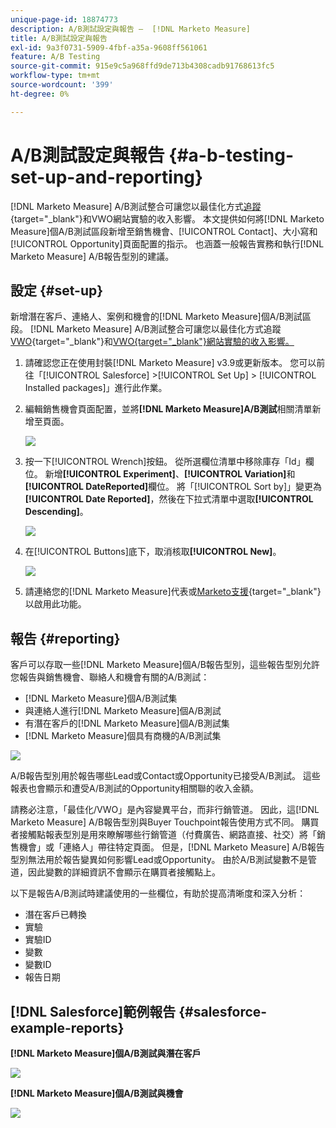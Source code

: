 ```yaml
---
unique-page-id: 18874773
description: A/B測試設定與報告 —  [!DNL Marketo Measure]
title: A/B測試設定與報告
exl-id: 9a3f0731-5909-4fbf-a35a-9608ff561061
feature: A/B Testing
source-git-commit: 915e9c5a968ffd9de713b4308cadb91768613fc5
workflow-type: tm+mt
source-wordcount: '399'
ht-degree: 0%

---
```


# A/B測試設定與報告 {#a-b-testing-set-up-and-reporting}

[!DNL Marketo Measure] A/B測試整合可讓您以最佳化方式[追蹤](https://www.optimizely.com/){target="_blank"}和VWO網站實驗的收入影響。 本文提供如何將[!DNL Marketo Measure]個A/B測試區段新增至銷售機會、[!UICONTROL Contact]、大小寫和[!UICONTROL Opportunity]頁面配置的指示。 也涵蓋一般報告實務和執行[!DNL Marketo Measure] A/B報告型別的建議。

## 設定 {#set-up}

新增潛在客戶、連絡人、案例和機會的[!DNL Marketo Measure]個A/B測試區段。 [!DNL Marketo Measure] A/B測試整合可讓您以最佳化方式追蹤[VWO](https://vwo.com/){target="_blank"}和[VWO{target="_blank"}網站實驗的收入影響。](https://www.optimizely.com/)

1. 請確認您正在使用封裝[!DNL Marketo Measure] v3.9或更新版本。 您可以前往「[!UICONTROL Salesforce] >[!UICONTROL Set Up] > [!UICONTROL Installed packages]」進行此作業。
1. 編輯銷售機會頁面配置，並將&#x200B;**[!DNL Marketo Measure]A/B測試**&#x200B;相關清單新增至頁面。

   ![](assets/1.png)

1. 按一下[!UICONTROL Wrench]按鈕。 從所選欄位清單中移除庫存「Id」欄位。 新增&#x200B;**[!UICONTROL Experiment]**、**[!UICONTROL Variation]**&#x200B;和&#x200B;**[!UICONTROL DateReported]**&#x200B;欄位。 將「[!UICONTROL Sort by]」變更為&#x200B;**[!UICONTROL Date Reported]**，然後在下拉式清單中選取&#x200B;**[!UICONTROL Descending]**。

   ![](assets/2.png)

1. 在[!UICONTROL Buttons]底下，取消核取&#x200B;**[!UICONTROL New]**。

   ![](assets/3.png)

1. 請連絡您的[!DNL Marketo Measure]代表或[Marketo支援](https://nation.marketo.com/t5/support/ct-p/Support){target="_blank"}以啟用此功能。

## 報告 {#reporting}

客戶可以存取一些[!DNL Marketo Measure]個A/B報告型別，這些報告型別允許您報告與銷售機會、聯絡人和機會有關的A/B測試：

* [!DNL Marketo Measure]個A/B測試集
* 與連絡人進行[!DNL Marketo Measure]個A/B測試
* 有潛在客戶的[!DNL Marketo Measure]個A/B測試集
* [!DNL Marketo Measure]個具有商機的A/B測試集

![](assets/4.png)

A/B報告型別用於報告哪些Lead或Contact或Opportunity已接受A/B測試。 這些報表也會顯示和遭受A/B測試的Opportunity相關聯的收入金額。

請務必注意，「最佳化/VWO」是內容變異平台，而非行銷管道。 因此，這[!DNL Marketo Measure] A/B報告型別與Buyer Touchpoint報告使用方式不同。 購買者接觸點報表型別是用來瞭解哪些行銷管道（付費廣告、網路直接、社交）將「銷售機會」或「連絡人」帶往特定頁面。 但是，[!DNL Marketo Measure] A/B報告型別無法用於報告變異如何影響Lead或Opportunity。 由於A/B測試變數不是管道，因此變數的詳細資訊不會顯示在購買者接觸點上。

以下是報告A/B測試時建議使用的一些欄位，有助於提高清晰度和深入分析：

* 潛在客戶已轉換
* 實驗
* 實驗ID
* 變數
* 變數ID
* 報告日期

## [!DNL Salesforce]範例報告 {#salesforce-example-reports}

**[!DNL Marketo Measure]個A/B測試與潛在客戶**

![](assets/5.png)

**[!DNL Marketo Measure]個A/B測試與機會**

![](assets/6.png)
